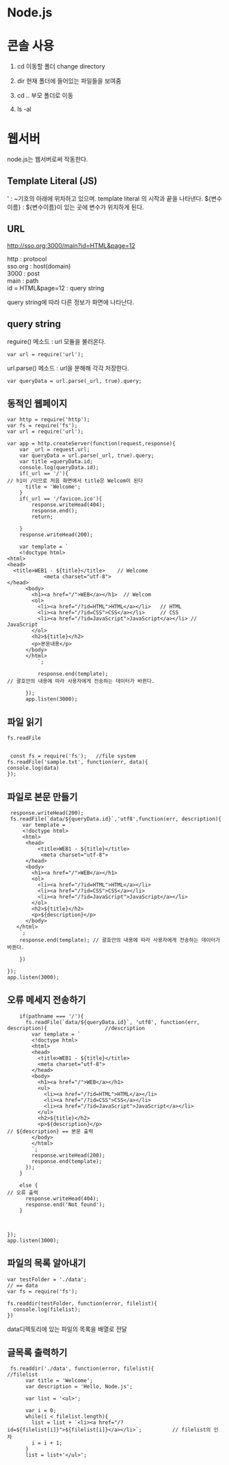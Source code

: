 # Node.js

# 콘솔 사용

1. cd 이동할 폴더
  change directory

2. dir 
  현재 폴더에 들어있는 파일들을 보여줌
  
3. cd ..
  부모 폴더로 이동
  
4. ls -al
  
 
  
# 웹서버

node.js는 웹서버로써 작동한다.

## Template Literal (JS)

  ' : ~기호의 아래에 위차하고 있으며. template literal 의 시작과 끝을 나타낸다.
  ${변수이름} : ${변수이름}이 있는 곳에 변수가 위치하게 된다.
  


## URL

http://sso.org:3000/main?id=HTML&page=12

http              : protocol<br />
sso.org           : host(domain)<br />
3000              : post<br />
main              : path<br />
id = HTML&page=12 : query string<br />
 
query string에 따라 다른 정보가 화면에 나타난다.

## query string

reguire() 메소드 : url 모듈을 불러온다.

    var url = require('url');  

url.parse() 메소드 : url을 분해해 각각 저장한다.

    var queryData = url.parse(_url, true).query;
    
## 동적인 웹페이지
    var http = require('http');
    var fs = require('fs');
    var url = require('url');   

    var app = http.createServer(function(request,response){
        var _url = request.url;
        var queryData = url.parse(_url, true).query;
        var title =queryData.id;
        console.log(queryData.id);
        if(_url == '/'){                                                            // h1이 /이므로 처음 화면에서 title은 Welcom이 된다
          title = 'Welcome';
        }
        if(_url == '/favicon.ico'){
            response.writeHead(404);
            response.end();
            return;

        }
        response.writeHead(200);

        var template = `
        <!doctype html>
    <html>
    <head>
      <title>WEB1 - ${title}</title>    // Welcome
                <meta charset="utf-8">
    </head>
          <body>
            <h1><a href="/">WEB</a></h1>  // Welcom
            <ol>
              <li><a href="/?id=HTML">HTML</a></li>   // HTML
              <li><a href="/?id=CSS">CSS</a></li>     // CSS
              <li><a href="/?id=JavaScript">JavaScript</a></li> // JavaScript
            </ol>
            <h2>${title}</h2>
            <p>본문내용</p>
          </body>
          </html>
              `;
                                          
              response.end(template);                                           // 괄호안의 내용에 따라 사용자에게 전송하는 데이터가 바뀐다.
           
          });
          app.listen(3000);


    
 ## 파일 읽기
 
    fs.readFile
 
 
     const fs = require('fs');   //file system
    fs.readFile('sample.txt', function(err, data){
    console.log(data)
    });
 
 ## 파일로 본문 만들기

  
     response.writeHead(200);
     fs.readFile(`data/${queryData.id}`,'utf8',function(err, description){
         var template = `
         <!doctype html>
         <html>
          <head>
              <title>WEB1 - ${title}</title>  
               <meta charset="utf-8">
          </head>
          <body>
            <h1><a href="/">WEB</a></h1> 
            <ol>
              <li><a href="/?id=HTML">HTML</a></li>  
              <li><a href="/?id=CSS">CSS</a></li>     
              <li><a href="/?id=JavaScript">JavaScript</a></li> 
            </ol>
            <h2>${title}</h2>
            <p>${description}</p>
          </body>
       </html>
        `;
        response.end(template); // 괄호안의 내용에 따라 사용자에게 전송하는 데이터가 바뀐다.

        })

    });
    app.listen(3000);

## 오류 메세지 전송하기


        if(pathname === '/'){                                       
          fs.readFile(`data/${queryData.id}`, 'utf8', function(err, description){                   //description
            var template = `
            <!doctype html>
            <html>
            <head>
              <title>WEB1 - ${title}</title>
              <meta charset="utf-8">
            </head>
            <body>
              <h1><a href="/">WEB</a></h1>
              <ul>
                <li><a href="/?id=HTML">HTML</a></li>
                <li><a href="/?id=CSS">CSS</a></li>
                <li><a href="/?id=JavaScript">JavaScript</a></li>
              </ul>
              <h2>${title}</h2>
              <p>${description}</p>                                                              // ${description} == 본문 출력
            </body>
            </html>
            `;
            response.writeHead(200);
            response.end(template);
          });
        } 
        
        else {                                                                                   // 오류 출력
          response.writeHead(404);
          response.end('Not found');          
        }



    });
    app.listen(3000);

## 파일의 목록 알아내기

    var testFolder = './data';                                                                   // == data   
    var fs = require('fs');       

    fs.readdir(testFolder, function(error, filelist){
      console.log(filelist);
    })

data디렉토리에 있는 파일의 목록을 배열로 전달

## 글목록 출력하기

     fs.readdir('./data', function(error, filelist){                                            //filelist
          var title = 'Welcome';
          var description = 'Hello, Node.js';
          
          var list = '<ul>';
          
          var i = 0;
          while(i < filelist.length){
            list = list + `<li><a href="/?id=${filelist[i]}">${filelist[i]}</a></li>`;          // filelist의 인자
            i = i + 1;
          }
          list = list+'</ul>';
